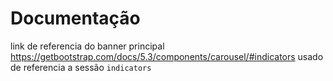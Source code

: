 # Documentação

link de referencia do banner principal
https://getbootstrap.com/docs/5.3/components/carousel/#indicators
usado de referencia a sessão `indicators`

